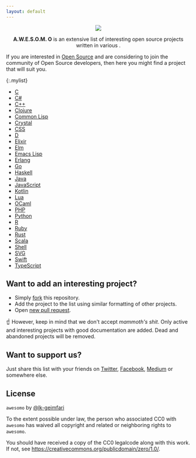 ```yaml
---
layout: default
---
```


<p align="center"><img src="https://raw.githubusercontent.com/lk-geimfari/awesomeo/master/artwork/a.w.e.s.o.m.e_o.png"></p>

<p align="center">
  <b>A.W.E.S.O.M. O</b> is an extensive list of interesting open source projects written in various .
</p>

If you are interested in [Open Source](https://en.wikipedia.org/wiki/Open-source_software) and are considering to join the community of Open Source developers, then here you might find a project that will suit you.

{:.mylist}
 * [C](/c)
 * [C#](/chash)
 * [C++](/cplus)
 * [Clojure](/clojure)
 * [Common Lisp](/commonlisp)
 * [Crystal](/crystal)
 * [CSS](/css)
 * [D](/D)
 * [Elixir](/elixir)
 * [Elm](/elm)
 * [Emacs Lisp](/emacslisp)
 * [Erlang](/erlang)
 * [Go](/go)
 * [Haskell](/haskell)
 * [Java](/java)
 * [JavaScript](/javascript)
 * [Kotlin](/kotlin)
 * [Lua](/lua)
 * [OCaml](/ocaml)
 * [PHP](/php)
 * [Python](/python)
 * [R](/r)
 * [Ruby](/ruby)
 * [Rust](/rust)
 * [Scala](/scala)
 * [Shell](/shell)
 * [SVG](/svg)
 * [Swift](/swift)
 * [TypeScript](/typescript)



## Want to add an interesting project?

- Simply [fork](https://github.com/lk-geimfari/awesomo/) this repository.
- Add the project to the list using similar formatting of other projects.
- Open [new pull request](https://github.com/lk-geimfari/awesomo/compare).

:point_up: However, keep in mind that we don't accept *mammoth's shit*. Only active and interesting projects with good documentation are added. Dead and abandoned projects will be removed.

## Want to support us?

Just share this list with your friends on [Twitter](https://twitter.com/), [Facebook](https://www.facebook.com/), [Medium](http://medium.com) or somewhere else.

## License

`awesomo` by [@lk-geimfari](https://github.com/lk-geimfari)

To the extent possible under law, the person who associated CC0 with `awesomo` has waived all copyright and related or neighboring rights to `awesomo`.

You should have received a copy of the CC0 legalcode along with this work. If not, see https://creativecommons.org/publicdomain/zero/1.0/.
